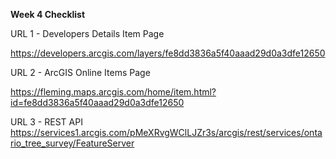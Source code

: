 **Week 4 Checklist**

URL 1 - Developers Details Item Page

https://developers.arcgis.com/layers/fe8dd3836a5f40aaad29d0a3dfe12650

URL 2 - ArcGIS Online Items Page

https://fleming.maps.arcgis.com/home/item.html?id=fe8dd3836a5f40aaad29d0a3dfe12650

URL 3 - REST API
https://services1.arcgis.com/pMeXRvgWClLJZr3s/arcgis/rest/services/ontario_tree_survey/FeatureServer
